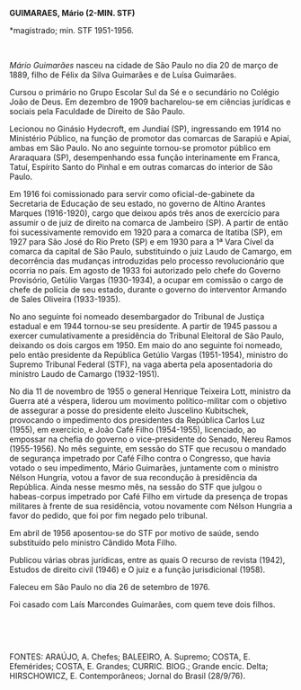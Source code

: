 **GUIMARAES, Mário (2-MIN. STF)**

\*magistrado; min. STF 1951-1956.

 

*Mário Guimarães* nasceu na cidade de São Paulo no dia 20 de março de
1889, filho de Félix da Silva Guimarães e de Luísa Guimarães.

Cursou o primário no Grupo Escolar Sul da Sé e o secundário no Colégio
João de Deus. Em dezembro de 1909 bacharelou-se em ciências jurídicas e
sociais pela Faculdade de Direito de São Paulo.

Lecionou no Ginásio Hydecroft, em Jundiaí (SP), ingressando em 1914 no
Ministério Público, na função de promotor das comarcas de Sarapiú e
Apiaí, ambas em São Paulo. No ano seguinte tornou-se promotor público em
Araraquara (SP), desempenhando essa função interinamente em Franca,
Tatuí, Espírito Santo do Pinhal e em outras comarcas do interior de São
Paulo.

Em 1916 foi comissionado para servir como oficial-de-gabinete da
Secretaria de Educação de seu estado, no governo de Altino Arantes
Marques (1916-1920), cargo que deixou após três anos de exercício para
assumir o de juiz de direito na comarca de Jambeiro (SP). A partir de
então foi sucessivamente removido em 1920 para a comarca de Itatiba
(SP), em 1927 para São José do Rio Preto (SP) e em 1930 para a 1ª Vara
Cível da comarca da capital de São Paulo, substituindo o juiz Laudo de
Camargo, em decorrência das mudanças introduzidas pelo processo
revolucionário que ocorria no país. Em agosto de 1933 foi autorizado
pelo chefe do Governo Provisório, Getúlio Vargas (1930-1934), a ocupar
em comissão o cargo de chefe de polícia de seu estado, durante o governo
do interventor Armando de Sales Oliveira (1933-1935).

No ano seguinte foi nomeado desembargador do Tribunal de Justiça
estadual e em 1944 tornou-se seu presidente. A partir de 1945 passou a
exercer cumulativamente a presidência do Tribunal Eleitoral de São
Paulo, deixando os dois cargos em 1950. Em maio do ano seguinte foi
nomeado, pelo então presidente da República Getúlio Vargas (1951-1954),
ministro do Supremo Tribunal Federal (STF), na vaga aberta pela
aposentadoria do ministro Laudo de Camargo (1932-1951).

No dia 11 de novembro de 1955 o general Henrique Teixeira Lott, ministro
da Guerra até a véspera, liderou um movimento político-militar com o
objetivo de assegurar a posse do presidente eleito Juscelino Kubitschek,
provocando o impedimento dos presidentes da República Carlos Luz (1955),
em exercício, e João Café Filho (1954-1955), licenciado, ao empossar na
chefia do governo o vice-presidente do Senado, Nereu Ramos (1955-1956).
No mês seguinte, em sessão do STF que recusou o mandado de segurança
impetrado por Café Filho contra o Congresso, que havia votado o seu
impedimento, Mário Guimarães, juntamente com o ministro Nélson Hungria,
votou a favor de sua recondução à presidência da República. Ainda nesse
mesmo mês, na sessão do STF que julgou o habeas-corpus impetrado por
Café Filho em virtude da presença de tropas militares à frente de sua
residência, votou novamente com Nélson Hungria a favor do pedido, que
foi por fim negado pelo tribunal.

Em abril de 1956 aposentou-se do STF por motivo de saúde, sendo
substituído pelo ministro Cândido Mota Filho.

Publicou várias obras jurídicas, entre as quais O recurso de revista
(1942), Estudos de direito civil (1946) e O juiz e a função
jurisdicional (1958).

Faleceu em São Paulo no dia 26 de setembro de 1976.

Foi casado com Laís Marcondes Guimarães, com quem teve dois filhos.

 

 

FONTES: ARAÚJO, A. Chefes; BALEEIRO, A. Supremo; COSTA, E. Efemérides;
COSTA, E. Grandes; CURRIC. BIOG.; Grande encic. Delta; HIRSCHOWICZ, E.
Contemporâneos; Jornal do Brasil (28/9/76).

 
